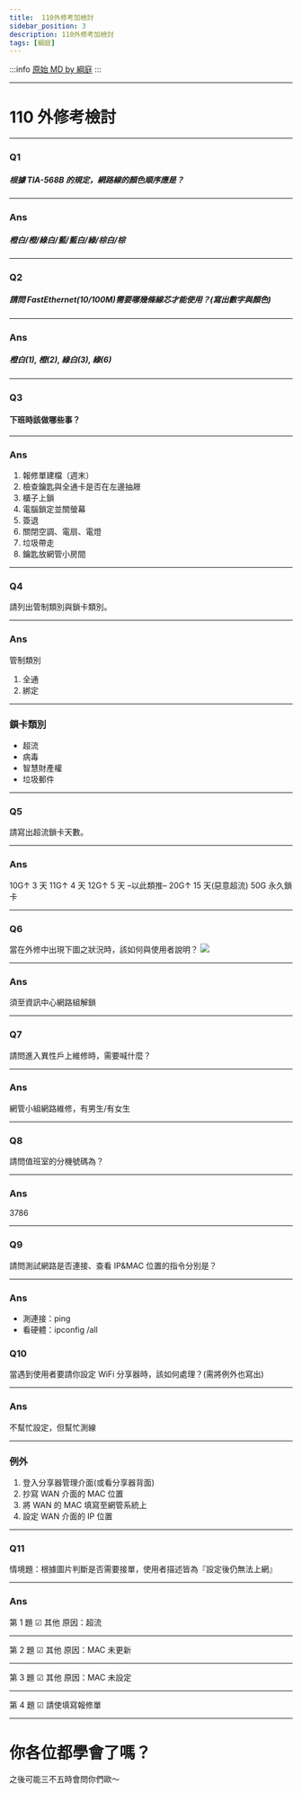 ```yaml
---
title:  110外修考加檢討
sidebar_position: 3
description: 110外修考加檢討
tags: [綱庭]
---
```


:::info
[原始 MD by 綱庭](https://hackmd.io/@fan9704/rJXVSuiQt)
:::

---


# 110 外修考檢討

---

### Q1

##### 根據 TIA-568B 的規定，網路線的顏色順序應是？

---

### Ans

##### 橙白/橙/綠白/藍/藍白/綠/棕白/棕

---

### Q2

##### 請問 FastEthernet(10/100M)需要哪幾條線芯才能使用？(寫出數字與顏色)

---

### Ans

##### 橙白(1), 橙(2), 綠白(3), 綠(6)

---

### Q3

#### 下班時該做哪些事？

---

### Ans

1. 報修單建檔（週末）
2. 檢查鑰匙與全通卡是否在左邊抽屜
3. 櫃子上鎖
4. 電腦鎖定並關螢幕
5. 簽退
6. 關閉空調、電扇、電燈
7. 垃圾帶走
8. 鑰匙放網管小房間

---

### Q4

請列出管制類別與鎖卡類別。

---

### Ans

管制類別

1. 全通
2. 綁定

---

### 鎖卡類別

- 超流
- 病毒
- 智慧財產權
- 垃圾郵件

---

### Q5

請寫出超流鎖卡天數。

---

### Ans

10G↑ 3 天
11G↑ 4 天
12G↑ 5 天
–以此類推–
20G↑ 15 天(惡意超流)
50G 永久鎖卡

---

### Q6

當在外修中出現下圖之狀況時，該如何與使用者說明？
![](https://i.imgur.com/CsblJu0.png)

---

### Ans

須至資訊中心網路組解鎖

---

### Q7

請問進入異性戶上維修時，需要喊什麼？

---

### Ans

網管小組網路維修，有男生/有女生

---

### Q8

請問值班室的分機號碼為？

---

### Ans

3786

---

### Q9

請問測試網路是否連接、查看 IP&MAC 位置的指令分別是？

---

### Ans

- 測連接：ping
- 看硬體：ipconfig /all

### Q10

當遇到使用者要請你設定 WiFi 分享器時，該如何處理？(需將例外也寫出)

---

### Ans

不幫忙設定，但幫忙測線

---

### 例外

1. 登入分享器管理介面(或看分享器背面)
2. 抄寫 WAN 介面的 MAC 位置
3. 將 WAN 的 MAC 填寫至網管系統上
4. 設定 WAN 介面的 IP 位置

---

### Q11

情境題：根據圖片判斷是否需要接單，使用者描述皆為『設定後仍無法上網』

---

### Ans

第 1 題
☑ 其他
原因：超流

---

第 2 題
☑ 其他
原因：MAC 未更新

---

第 3 題
☑ 其他
原因：MAC 未設定

---

第 4 題
☑ 請使填寫報修單

---

# 你各位都學會了嗎？

之後可能三不五時會問你們歐～
